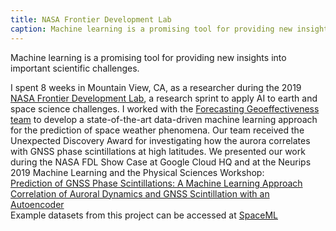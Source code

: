 ```yaml
---
title: NASA Frontier Development Lab
caption: Machine learning is a promising tool for providing new insights into important scientific challenges. 
---
```

Machine learning is a promising tool for providing new insights into important scientific challenges. 

I spent 8 weeks in Mountain View, CA, as a researcher during the 2019 [NASA Frontier Development Lab](https://frontierdevelopmentlab.org/), a research sprint to apply AI to earth and space science challenges. 
I worked with the [Forecasting Geoeffectiveness team](https://frontierdevelopmentlab.org/2019-gnss) to develop a state-of-the-art data-driven machine learning approach for the prediction of space weather phenomena. 
Our team received the Unexpected Discovery Award for investigating how the aurora correlates with GNSS phase scintillations at high latitudes. We presented our work during the NASA FDL Show Case at Google Cloud HQ and at the Neurips 2019 Machine Learning and the Physical Sciences Workshop:  
  [Prediction of GNSS Phase Scintillations: A Machine Learning Approach](https://arxiv.org/abs/1910.01570)  
  [Correlation of Auroral Dynamics and GNSS Scintillation with an Autoencoder](https://arxiv.org/abs/1910.03085)  
Example datasets from this project can be accessed at [SpaceML](http://spaceml.org)  
